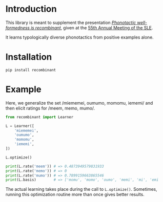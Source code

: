 # Introduction

This library is meant to supplement the presentation [_Phonotactic well-formedness is recombinant_](https://bit.ly/sle-recombinant), given at the [55th Annual Meeting of the SLE](https://societaslinguistica.eu/sle2022/).

It learns typologically diverse phonotactics from positive examples alone.

# Installation

```
pip install recombinant
```

# Example

Here, we generalize the set /miememei, oumumo, momomu, iememi/ and then elicit ratings for /meem, memo, mumo/.

```python
from recombinant import Learner

L = Learner([
    'miememei',
    'oumumo',
    'momomu',
    'iememi',
])

L.optimize()

print(L.rate('meem')) # => 0.4873949579831933 
print(L.rate('memo')) # => 0
print(L.rate('mumo')) # => 0.7899159663865546
print(L.basis)        # => ['momu', 'momo', 'oumo', 'memi', 'mi', 'emi', ...]
```

The actual learning takes place during the call to `L.optimize()`. Sometimes, running this optimization routine more than once gives better results.
